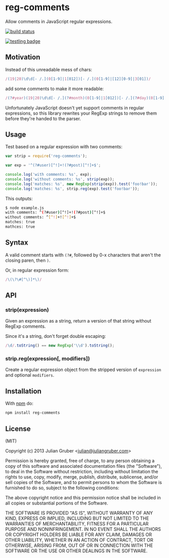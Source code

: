 # reg-comments

Allow comments in JavaScript regular expressions.

[![build status](https://secure.travis-ci.org/juliangruber/reg-comments.png)](http://travis-ci.org/juliangruber/reg-comments)

[![testling badge](https://ci.testling.com/juliangruber/reg-comments.png)](https://ci.testling.com/juliangruber/reg-comments)

## Motivation

Instead of this unreadable mess of chars:

```js
/(19|20)\d\d[- /.](0[1-9]|1[012])[- /.](0[1-9]|[12][0-9]|3[01])/
```

add some comments to make it more readable:

```js
/(?#year)(19|20)\d\d[- /.](?#month)(0[1-9]|1[012])[- /.](?#day)(0[1-9]|[12][0-9]|3[01])/
```

Unfortunately JavaScript doesn't yet support comments in regular expressions,
so this library rewrites your RegExp strings to remove them before they're
handed to the parser.

## Usage

Test based on a regular expression with two comments:

```js
var strip = require('reg-comments');

var exp = '^(?#user)[^!]+!(?#post)[^!]+$';

console.log('with comments: %s', exp);
console.log('without comments: %s', strip(exp));
console.log('matches: %s', new RegExp(strip(exp)).test('foo!bar'));
console.log('matches: %s', strip.reg(exp).test('foo!bar'));
```

This outputs:

```bash
$ node example.js
with comments: ^(?#user)[^!]+!(?#post)[^!]+$
without comments: ^[^!]+![^!]+$
matches: true
mathces: true
```

## Syntax

A valid comment starts with `(?#`, followed by 0-x characters that aren't
the closing paren, then `)`.

Or, in regular expression form:

```js
/\(\?\#[^\)]*\)/
```

## API

### strip(expression)

Given an expression as a string, return a version of that string without
RegExp comments.

Since it's a string, don't forget double escaping:

```js
/\d/.toString() == new RegExp('\\d').toString();
```

### strip.reg(expression[, modifiers])

Create a regular expression object from the stripped version of `expression`
and optional `modifiers`.

## Installation

With [npm](https://npmjs.org) do:

```bash
npm install reg-comments
```

## License

(MIT)

Copyright (c) 2013 Julian Gruber &lt;julian@juliangruber.com&gt;

Permission is hereby granted, free of charge, to any person obtaining a copy of
this software and associated documentation files (the "Software"), to deal in
the Software without restriction, including without limitation the rights to
use, copy, modify, merge, publish, distribute, sublicense, and/or sell copies
of the Software, and to permit persons to whom the Software is furnished to do
so, subject to the following conditions:

The above copyright notice and this permission notice shall be included in all
copies or substantial portions of the Software.

THE SOFTWARE IS PROVIDED "AS IS", WITHOUT WARRANTY OF ANY KIND, EXPRESS OR
IMPLIED, INCLUDING BUT NOT LIMITED TO THE WARRANTIES OF MERCHANTABILITY,
FITNESS FOR A PARTICULAR PURPOSE AND NONINFRINGEMENT. IN NO EVENT SHALL THE
AUTHORS OR COPYRIGHT HOLDERS BE LIABLE FOR ANY CLAIM, DAMAGES OR OTHER
LIABILITY, WHETHER IN AN ACTION OF CONTRACT, TORT OR OTHERWISE, ARISING FROM,
OUT OF OR IN CONNECTION WITH THE SOFTWARE OR THE USE OR OTHER DEALINGS IN THE
SOFTWARE.

